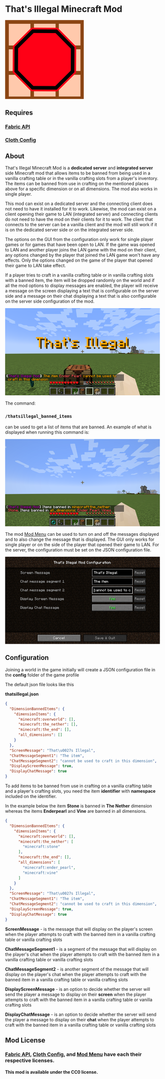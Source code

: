 # That's Illegal Minecraft Mod

![That's Illegal Icon](./src/main/resources/assets/thatsillegal/icon.svg)

## Requires
### [Fabric API](https://www.curseforge.com/minecraft/mc-mods/fabric-api)
### [Cloth Config](https://www.curseforge.com/minecraft/mc-mods/cloth-config)

## About
That's Illegal Minecraft Mod is a **dedicated server** and **integrated server** side 
Minecraft mod that allows items to be banned from being used in a vanilla 
crafting table or in the vanilla crafting slots from a player's inventory.
The items can be banned from use in crafting on the mentioned places above 
for a specific dimension or on all dimensions. The mod also works in single 
player.

This mod can exist on a dedicated server and the connecting client does not need to
have it installed for it to work. Likewise, the mod can exist 
on a client opening their game to LAN (integrated server) 
and connecting clients do not need to have the mod on their clients 
for it to work. The client that connects to the server can 
be a vanilla client and the mod will still work if it is on the dedicated 
server side or on the integrated server side.

The options on the GUI from the configuration only work for single player games or 
for games that have been open to LAN. If the game was opened to LAN and another 
player joins the LAN game with the mod on their client, any options changed 
by the player that joined the LAN game won't have any effects. Only the 
options changed on the game of the player that opened their game to LAN 
take effect.

If a player tries to craft in a vanilla crafting table or 
in vanilla crafting slots with a banned 
item, the item will be dropped randomly on the world and if all the 
mod options to display messages are enabled, the player will receive 
a message on the screen displaying a text that is configurable on 
the server side and a message on their chat displaying a text that is also 
configurable on the server side configuration of the mod.

![That's Illegal Example Message](./Screenshots/ScreenMessagesExample.png)

The command: 

### `/thatsillegal_banned_items`

can be used to get a list of 
items that are banned. An example of what is displayed 
when running this command is:

![That's Illegal Command To List Banned Items Example](./Screenshots/ListOfBannedItemsCommandExample.png)

The mod [Mod Menu](https://www.curseforge.com/minecraft/mc-mods/modmenu) can 
be used to turn on and off the messages displayed and to also change 
the message that is displayed. The GUI only works for single player or 
on the side of the player that opened their game to LAN. For the server, 
the configuration must be set on the JSON configuration file.

![That's Illegal Command To List Banned Items Example](./Screenshots/ConfigurationScreenExample.png)

## Configuration

Joining a world in the game initially will create a JSON configuration 
file in the **config** folder of the game profile

The default json file looks like this

**thatsillegal.json**
```json
{
  "DimensionBannedItems": {
    "dimensionItems": {
      "minecraft:overworld": [],
      "minecraft:the_nether": [],
      "minecraft:the_end": [],
      "all_dimensions": []
    }
  },
  "ScreenMessage": "That\u0027s Illegal",
  "ChatMessageSegment1": "The item",
  "ChatMessageSegment2": "cannot be used to craft in this dimension",
  "DisplayScreenMessage": true,
  "DisplayChatMessage": true
}
```
To add items to be banned from use in crafting on a vanilla crafting table and 
a player's crafting slots, you need the item **identifier** with **namespace** 
included on the identifier. 

In the example below the item **Stone** 
is banned in **The Nether** dimension whereas the items **Enderpearl** 
and **Vine** are banned in all dimensions.

```json
{
  "DimensionBannedItems": {
    "dimensionItems": {
      "minecraft:overworld": [],
      "minecraft:the_nether": [
        "minecraft:stone"
      ],
      "minecraft:the_end": [],
      "all_dimensions": [
        "minecraft:ender_pearl",
        "minecraft:vine"
      ]
    }
  },
  "ScreenMessage": "That\u0027s Illegal",
  "ChatMessageSegment1": "The item",
  "ChatMessageSegment2": "cannot be used to craft in this dimension",
  "DisplayScreenMessage": true,
  "DisplayChatMessage": true
}
```

**ScreenMessage** - is the message that will display on the player's screen 
when the player attempts to craft with the banned item in a vanilla 
crafting table or vanilla crafting slots

**ChatMessageSegment1** - is a segment of the message that will display 
on the player's chat
when the player attempts to craft with the banned item in a vanilla
crafting table or vanilla crafting slots

**ChatMessageSegment2** - is another segment of the message that will display
on the player's chat
when the player attempts to craft with the banned item in a vanilla
crafting table or vanilla crafting slots

**DisplayScreenMessage** - is an option to decide whether the server 
will send the player a message to display on their **screen** 
when the player attempts to craft with the banned item in a vanilla
crafting table or vanilla crafting slots

**DisplayChatMessage** - is an option to decide whether the server
will send the player a message to display on their **chat**
when the player attempts to craft with the banned item in a vanilla
crafting table or vanilla crafting slots

## Mod License

### [Fabric API](https://www.curseforge.com/minecraft/mc-mods/fabric-api), [Cloth Config](https://www.curseforge.com/minecraft/mc-mods/cloth-config), and [Mod Menu](https://www.curseforge.com/minecraft/mc-mods/modmenu) have each their respective licenses.

#### This mod is available under the CC0 license.


